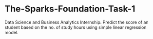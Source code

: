 # The-Sparks-Foundation-Task-1
Data Science and Business Analytics Internship.
Predict the score of an student based on the no. of study hours using simple linear regression model.
